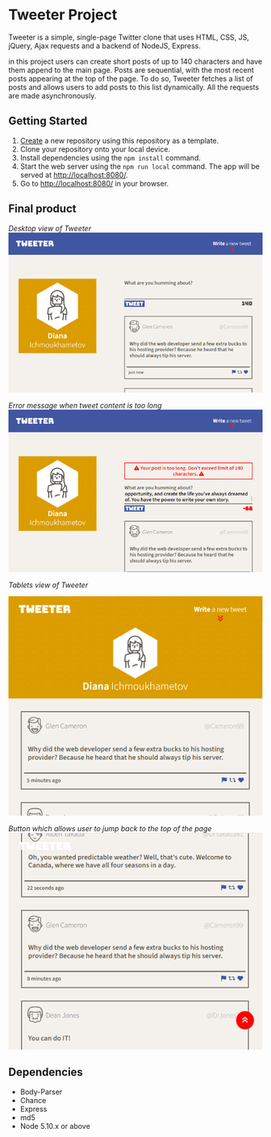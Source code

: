 # Tweeter Project

Tweeter is a simple, single-page Twitter clone that uses HTML, CSS, JS, jQuery, Ajax requests and a backend of NodeJS, Express.

in this project users can create short posts of up to 140 characters and have them append to the main page. Posts are sequential, with the most recent posts appearing at the top of the page. To do so, Tweeter fetches a list of posts and allows users to add posts to this list dynamically. All the requests are made asynchronously.


## Getting Started

1. [Create](https://docs.github.com/en/repositories/creating-and-managing-repositories/creating-a-repository-from-a-template) a new repository using this repository as a template.
2. Clone your repository onto your local device.
3. Install dependencies using the `npm install` command.
3. Start the web server using the `npm run local` command. The app will be served at <http://localhost:8080/>.
4. Go to <http://localhost:8080/> in your browser.


## Final product
*Desktop view of Tweeter*
!["Desktop view"](https://github.com/Diana1888/tweeter/blob/master/docs/main.png?raw=true)

*Error message when tweet content is too long*
!["Error message"](https://github.com/Diana1888/tweeter/blob/master/docs/error.png?raw=true)

*Tablets view of Tweeter*

!["Tablets view"](https://github.com/Diana1888/tweeter/blob/master/docs/tablet.png?raw=true)

*Button which allows user to jump back to the top of the page*
!["Scroll button"](https://github.com/Diana1888/tweeter/blob/master/docs/scroll.png?raw=true)

## Dependencies
- Body-Parser
- Chance
- Express
- md5
- Node 5.10.x or above

